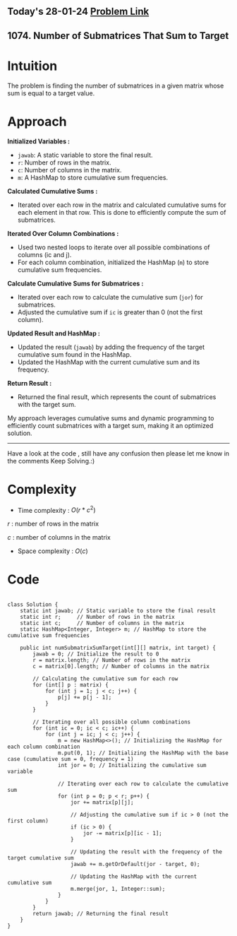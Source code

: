 ## Today's 28-01-24 [Problem Link](https://leetcode.com/problems/number-of-submatrices-that-sum-to-target/description/?envType=daily-question&envId=2024-01-28)
## 1074. Number of Submatrices That Sum to Target


# Intuition
<!-- Describe your first thoughts on how to solve this problem. -->
The problem is finding the number of submatrices in a given matrix whose sum is equal to a target value. 

# Approach
<!-- Describe your approach to solving the problem. -->
**Initialized Variables :**
   - `jawab`: A static variable to store the final result.
   - `r`: Number of rows in the matrix.
   - `c`: Number of columns in the matrix.
   - `m`: A HashMap to store cumulative sum frequencies.

**Calculated Cumulative Sums :**
   - Iterated over each row in the matrix and calculated cumulative sums for each element in that row. This is done to efficiently compute the sum of submatrices.

**Iterated Over Column Combinations :**
   - Used two nested loops to iterate over all possible combinations of columns (ic and j).
   - For each column combination, initialized the HashMap (`m`) to store cumulative sum frequencies.

**Calculate Cumulative Sums for Submatrices :**
   - Iterated over each row to calculate the cumulative sum (`jor`) for submatrices.
   - Adjusted the cumulative sum if `ic` is greater than 0 (not the first column).

**Updated Result and HashMap :**
   - Updated the result (`jawab`) by adding the frequency of the target cumulative sum found in the HashMap.
   - Updated the HashMap with the current cumulative sum and its frequency.

**Return Result :**
   - Returned the final result, which represents the count of submatrices with the target sum.

My approach leverages cumulative sums and dynamic programming to efficiently count submatrices with a target sum, making it an optimized solution.

---
Have a look at the code , still have any confusion then please let me know in the comments
Keep Solving.:)
# Complexity
- Time complexity : $O(r * c^2)$
<!-- Add your time complexity here, e.g. $$O(n)$$ -->
$r$ : number of rows in the matrix

$c$ : number of columns in the matrix
- Space complexity : $O(c)$
<!-- Add your space complexity here, e.g. $$O(n)$$ -->

# Code
```

class Solution {
    static int jawab; // Static variable to store the final result
    static int r;     // Number of rows in the matrix
    static int c;     // Number of columns in the matrix
    static HashMap<Integer, Integer> m; // HashMap to store the cumulative sum frequencies

    public int numSubmatrixSumTarget(int[][] matrix, int target) {
        jawab = 0; // Initialize the result to 0
        r = matrix.length; // Number of rows in the matrix
        c = matrix[0].length; // Number of columns in the matrix
        
        // Calculating the cumulative sum for each row
        for (int[] p : matrix) {
            for (int j = 1; j < c; j++) {
                p[j] += p[j - 1];
            }
        }

        // Iterating over all possible column combinations
        for (int ic = 0; ic < c; ic++) {
            for (int j = ic; j < c; j++) {
                m = new HashMap<>(); // Initializing the HashMap for each column combination
                m.put(0, 1); // Initializing the HashMap with the base case (cumulative sum = 0, frequency = 1)
                int jor = 0; // Initializing the cumulative sum variable

                // Iterating over each row to calculate the cumulative sum
                for (int p = 0; p < r; p++) {
                    jor += matrix[p][j];
                    
                    // Adjusting the cumulative sum if ic > 0 (not the first column)
                    if (ic > 0) {
                        jor -= matrix[p][ic - 1];
                    }

                    // Updating the result with the frequency of the target cumulative sum
                    jawab += m.getOrDefault(jor - target, 0);
                    
                    // Updating the HashMap with the current cumulative sum
                    m.merge(jor, 1, Integer::sum);
                }
            }
        }
        return jawab; // Returning the final result
    }
}

```